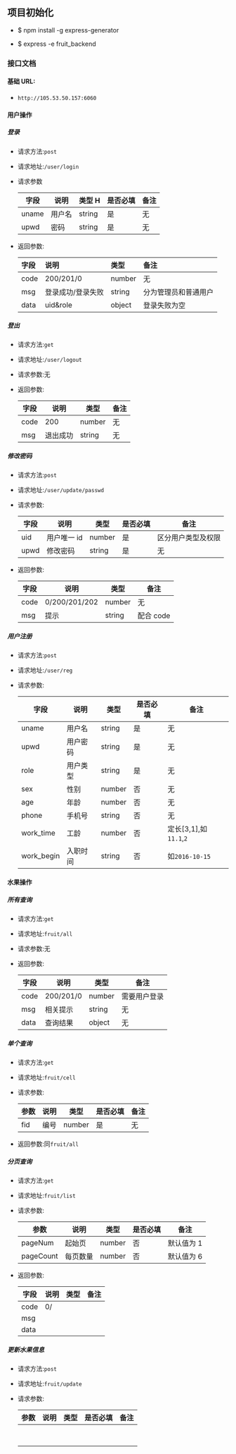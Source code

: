 ## 项目初始化

- \$ npm install -g express-generator

- \$ express -e fruit_backend

### 接口文档

#### 基础 URL:

- `http://105.53.50.157:6060`

#### 用户操作

##### 登录

- 请求方法:`post`

* 请求地址:`/user/login`

* 请求参数

  | 字段  | 说明   | 类型 H | 是否必填 | 备注 |
  | ----- | ------ | ------ | -------- | ---- |
  | uname | 用户名 | string | 是       | 无   |
  | upwd  | 密码   | string | 是       | 无   |

* 返回参数:

  | 字段 | 说明              | 类型   | 备注                 |
  | :--- | :---------------- | :----- | :------------------- |
  | code | 200/201/0         | number | 无                   |
  | msg  | 登录成功/登录失败 | string | 分为管理员和普通用户 |
  | data | uid&role          | object | 登录失败为空         |

##### 登出

- 请求方法:`get`

- 请求地址:`/user/logout`

- 请求参数:无

- 返回参数:

  | 字段 | 说明     | 类型   | 备注 |
  | ---- | -------- | ------ | ---- |
  | code | 200      | number | 无   |
  | msg  | 退出成功 | string | 无   |

##### 修改密码

- 请求方法:`post`

- 请求地址:`/user/update/passwd`

- 请求参数:

  | 字段 | 说明        | 类型   | 是否必填 | 备注               |
  | ---- | ----------- | ------ | -------- | ------------------ |
  | uid  | 用户唯一 id | number | 是       | 区分用户类型及权限 |
  | upwd | 修改密码    | string | 是       | 无                 |

- 返回参数:

  | 字段 | 说明          | 类型   | 备注      |
  | ---- | ------------- | ------ | --------- |
  | code | 0/200/201/202 | number | 无        |
  | msg  | 提示          | string | 配合 code |

##### 用户注册

- 请求方法:`post`

- 请求地址:`/user/reg`

- 请求参数:

  | 字段       | 说明     | 类型   | 是否必填 | 备注                   |
  | ---------- | -------- | ------ | -------- | ---------------------- |
  | uname      | 用户名   | string | 是       | 无                     |
  | upwd       | 用户密码 | string | 是       | 无                     |
  | role       | 用户类型 | string | 是       | 无                     |
  | sex        | 性别     | number | 否       | 无                     |
  | age        | 年龄     | number | 否       | 无                     |
  | phone      | 手机号   | string | 否       | 无                     |
  | work_time  | 工龄     | number | 否       | 定长[3,1],如`11.1`,`2` |
  | work_begin | 入职时间 | string | 否       | 如`2016-10-15`         |

#### 水果操作

##### 所有查询

- 请求方法:`get`

- 请求地址:`fruit/all`

- 请求参数:无

- 返回参数:

  | 字段 | 说明      | 类型   | 备注         |
  | ---- | --------- | ------ | ------------ |
  | code | 200/201/0 | number | 需要用户登录 |
  | msg  | 相关提示  | string | 无           |
  | data | 查询结果  | object | 无           |

##### 单个查询

- 请求方法:`get`

- 请求地址:`fruit/cell`

- 请求参数:

  | 参数 | 说明 | 类型   | 是否必填 | 备注 |
  | ---- | ---- | ------ | -------- | ---- |
  | fid  | 编号 | number | 是       | 无   |

- 返回参数:同`fruit/all`

##### 分页查询

- 请求方法:`get`

- 请求地址:`fruit/list`

- 请求参数:

  | 参数      | 说明     | 类型   | 是否必填 | 备注       |
  | --------- | -------- | ------ | -------- | ---------- |
  | pageNum   | 起始页   | number | 否       | 默认值为 1 |
  | pageCount | 每页数量 | number | 否       | 默认值为 6 |

- 返回参数:

  | 字段 | 说明 | 类型 | 备注 |
  | ---- | ---- | ---- | ---- |
  | code | 0/   |      |      |
  | msg  |      |      |      |
  | data |      |      |      |

##### 更新水果信息

- 请求方法:`post`

- 请求地址:`fruit/update`

- 请求参数:

  | 参数 | 说明 | 类型 | 是否必填 | 备注 |
  | ---- | ---- | ---- | -------- | ---- |
  |      |      |      |          |      |
  |      |      |      |          |      |
  |      |      |      |          |      |
  |      |      |      |          |      |
  |      |      |      |          |      |
  |      |      |      |          |      |
  |      |      |      |          |      |
  |      |      |      |          |      |

